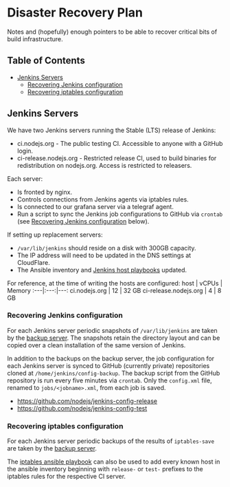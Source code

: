 # Disaster Recovery Plan

Notes and (hopefully) enough pointers to be able to recover critical bits of
build infrastructure.

## Table of Contents

* [Jenkins Servers](#jenkins-servers)
  * [Recovering Jenkins configuration](#recovering-jenkins-configuration)
  * [Recovering iptables configuration](#recovering-iptables-configuration)

## Jenkins Servers

We have two Jenkins servers running the Stable (LTS) release of Jenkins:
* ci.nodejs.org - The public testing CI. Accessible to anyone with a GitHub
  login.
* ci-release.nodejs.org - Restricted release CI, used to build binaries for
  redistribution on nodejs.org. Access is restricted to releasers.

Each server:
* Is fronted by nginx.
* Controls connections from Jenkins agents via iptables rules.
* Is connected to our grafana server via a telegraf agent.
* Run a script to sync the Jenkins job configurations to GitHub via `crontab`
(see [Recovering Jenkins configuration](#recovering-jenkins-configuration) below).

If setting up replacement servers:
* `/var/lib/jenkins` should reside on a disk with 300GB capacity.
* The IP address will need to be updated in the DNS settings at CloudFlare.
* The Ansible inventory and [Jenkins host playbooks][] updated.

For reference, at the time of writing the hosts are configured:
host | vCPUs | Memory
:---|:---:|---:
ci.nodejs.org | 12 | 32 GB
ci-release.nodejs.org | 4 | 8 GB

### Recovering Jenkins configuration

For each Jenkins server periodic snapshots of `/var/lib/jenkins` are
taken by the [backup server][]. The snapshots retain the directory layout
and can be copied over a clean installation of the same version of Jenkins.

In addition to the backups on the backup server, the job configuration for
each Jenkins server is synced to GitHub (currently private) repositories
cloned at `/home/jenkins/config-backup`. The backup script from the GitHub
repository is run every five minutes via `crontab`. Only the `config.xml`
file, renamed to `jobs/<jobname>.xml`, from each job is saved.
* https://github.com/nodejs/jenkins-config-release
* https://github.com/nodejs/jenkins-config-test

### Recovering iptables configuration

For each Jenkins server periodic backups of the results of `iptables-save`
are taken by the [backup server][].

The [iptables ansible playbook][] can also be used to add every known host
in the ansible inventory beginning with `release-` or `test-` prefixes to
the iptables rules for the respective CI server.

[Jenkins host playbooks]: https://github.com/nodejs/build/tree/main/ansible/playbooks/jenkins/host
[backup server]: https://github.com/nodejs/build/tree/main/backup
[iptables ansible playbook]: https://github.com/nodejs/build/blob/main/ansible/playbooks/jenkins/host/iptables.yml
